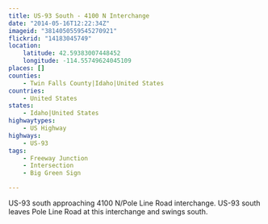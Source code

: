 ```yaml
---
title: US-93 South - 4100 N Interchange
date: "2014-05-16T12:22:34Z"
imageid: "3814050559545270921"
flickrid: "14183045749"
location:
    latitude: 42.59383007448452
    longitude: -114.55749624045109
places: []
counties:
    - Twin Falls County|Idaho|United States
countries:
    - United States
states:
    - Idaho|United States
highwaytypes:
    - US Highway
highways:
    - US-93
tags:
    - Freeway Junction
    - Intersection
    - Big Green Sign

---
```

US-93 south approaching 4100 N/Pole Line Road interchange.  US-93 south leaves Pole Line Road at this interchange and swings south.